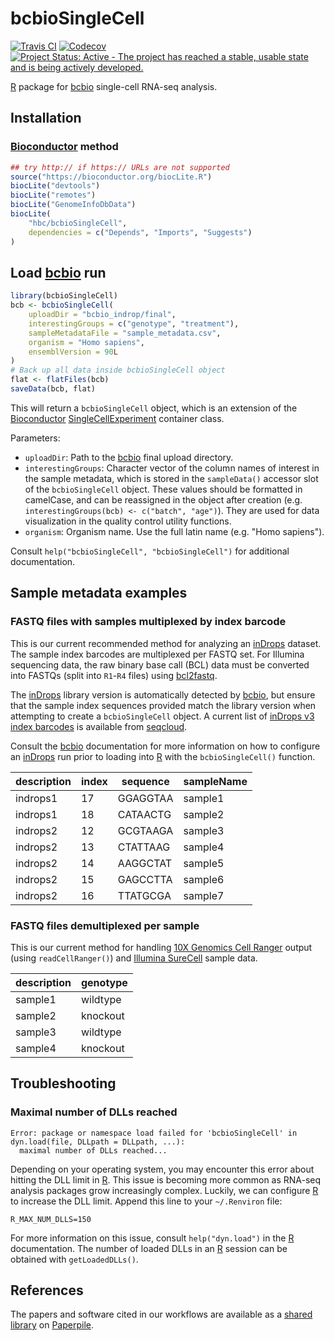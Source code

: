 # bcbioSingleCell

[![Travis CI](https://travis-ci.org/hbc/bcbioSingleCell.svg?branch=master)](https://travis-ci.org/hbc/bcbioSingleCell)
[![Codecov](https://codecov.io/gh/hbc/bcbioSingleCell/branch/master/graph/badge.svg)](https://codecov.io/gh/hbc/bcbioSingleCell)
[![Project Status: Active - The project has reached a stable, usable state and is being actively developed.](https://www.repostatus.org/badges/latest/active.svg)](https://www.repostatus.org/#active)

[R][] package for [bcbio][] single-cell RNA-seq analysis.


## Installation

### [Bioconductor][] method

```r
## try http:// if https:// URLs are not supported
source("https://bioconductor.org/biocLite.R")
biocLite("devtools")
biocLite("remotes")
biocLite("GenomeInfoDbData")
biocLite(
    "hbc/bcbioSingleCell",
    dependencies = c("Depends", "Imports", "Suggests")
)
```


## Load [bcbio][] run

```r
library(bcbioSingleCell)
bcb <- bcbioSingleCell(
    uploadDir = "bcbio_indrop/final",
    interestingGroups = c("genotype", "treatment"),
    sampleMetadataFile = "sample_metadata.csv",
    organism = "Homo sapiens",
    ensemblVersion = 90L
)
# Back up all data inside bcbioSingleCell object
flat <- flatFiles(bcb)
saveData(bcb, flat)
```

This will return a `bcbioSingleCell` object, which is an extension of the [Bioconductor][] [SingleCellExperiment][SCE] container class.

Parameters:

- `uploadDir`: Path to the [bcbio][] final upload directory.
- `interestingGroups`: Character vector of the column names of interest in the sample metadata, which is stored in the `sampleData()` accessor slot of the `bcbioSingleCell` object. These values should be formatted in camelCase, and can be reassigned in the object after creation (e.g. `interestingGroups(bcb) <- c("batch", "age")`). They are used for data visualization in the quality control utility functions.
- `organism`: Organism name. Use the full latin name (e.g. "Homo sapiens").

Consult `help("bcbioSingleCell", "bcbioSingleCell")` for additional documentation.


## Sample metadata examples

### FASTQ files with samples multiplexed by index barcode

This is our current recommended method for analyzing an [inDrops][] dataset. The sample index barcodes are multiplexed per FASTQ set. For Illumina sequencing data, the raw binary base call (BCL) data must be converted into FASTQs (split into `R1`-`R4` files) using [bcl2fastq][].

The [inDrops][] library version is automatically detected by [bcbio][], but ensure that the sample index sequences provided match the library version when attempting to create a `bcbioSingleCell` object. A current list of [inDrops v3 index barcodes](https://github.com/seqcloud/seqcloud/blob/master/workflows/bcbio/scrnaseq/harvard_indrop_v3/index_barcodes.csv) is available from [seqcloud][].

Consult the [bcbio][] documentation for more information on how to configure an [inDrops][] run prior to loading into [R][] with the `bcbioSingleCell()` function.

| description | index | sequence | sampleName |
|-------------|-------|----------|------------|
| indrops1    | 17    | GGAGGTAA | sample1    |
| indrops1    | 18    | CATAACTG | sample2    |
| indrops2    | 12    | GCGTAAGA | sample3    |
| indrops2    | 13    | CTATTAAG | sample4    |
| indrops2    | 14    | AAGGCTAT | sample5    |
| indrops2    | 15    | GAGCCTTA | sample6    |
| indrops2    | 16    | TTATGCGA | sample7    |

### FASTQ files demultiplexed per sample

This is our current method for handling [10X Genomics Cell Ranger][cellranger] output (using `readCellRanger()`) and [Illumina SureCell][surecell] sample data.

| description | genotype |
|-------------|----------|
| sample1     | wildtype |
| sample2     | knockout |
| sample3     | wildtype |
| sample4     | knockout |


## Troubleshooting

### Maximal number of DLLs reached

```
Error: package or namespace load failed for 'bcbioSingleCell' in dyn.load(file, DLLpath = DLLpath, ...):
  maximal number of DLLs reached...
```

Depending on your operating system, you may encounter this error about hitting the DLL limit in [R][]. This issue is becoming more common as RNA-seq analysis packages grow increasingly complex. Luckily, we can configure [R][] to increase the DLL limit. Append this line to your `~/.Renviron` file:

```
R_MAX_NUM_DLLS=150
```

For more information on this issue, consult `help("dyn.load")` in the [R][] documentation. The number of loaded DLLs in an [R][] session can be obtained with `getLoadedDLLs()`.


## References

The papers and software cited in our workflows are available as a [shared library](https://paperpile.com/shared/C8EMxl) on [Paperpile][].


[bcbio]: https://bcbio-nextgen.readthedocs.io
[bcl2fastq]: https://support.illumina.com/sequencing/sequencing_software/bcl2fastq-conversion-software.html
[Bioconductor]: https://bioconductor.org
[CellRanger]: https://support.10xgenomics.com/single-cell-gene-expression/software/pipelines/latest/what-is-cell-ranger
[conda]: https://conda.io
[devtools]: https://cran.r-project.org/package=devtools
[inDrops]: https://github.com/indrops/indrops
[Paperpile]: https://paperpile.com
[R]: https://www.r-project.org
[SCE]: https://doi.org/doi:10.18129/B9.bioc.SingleCellExperiment
[SureCell]: https://www.illumina.com/products/by-type/sequencing-kits/library-prep-kits/surecell-wta-ddseq.html
[seqcloud]: http://seq.cloud
